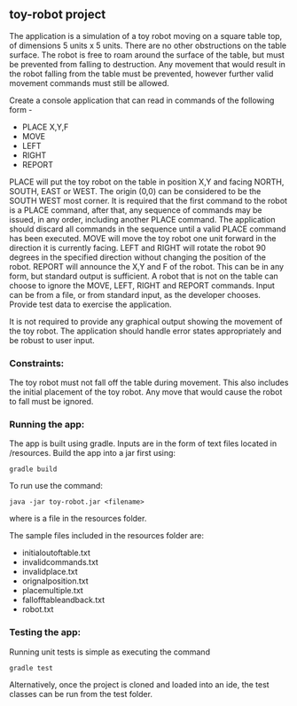 ## toy-robot project

The application is a simulation of a toy robot moving on a square table top, of dimensions 5 units x 5 units. There are no
other obstructions on the table surface. The robot is free to roam around the surface of the table, but must be prevented
from falling to destruction. Any movement that would result in the robot falling from the table must be prevented,
however further valid movement commands must still be allowed.

Create a console application that can read in commands of the following form -
* PLACE X,Y,F
* MOVE
* LEFT
* RIGHT
* REPORT

PLACE will put the toy robot on the table in position X,Y and facing NORTH, SOUTH, EAST or WEST. The origin (0,0)
can be considered to be the SOUTH WEST most corner. It is required that the first command to the robot is a PLACE
command, after that, any sequence of commands may be issued, in any order, including another PLACE command. The
application should discard all commands in the sequence until a valid PLACE command has been executed.
MOVE will move the toy robot one unit forward in the direction it is currently facing.
LEFT and RIGHT will rotate the robot 90 degrees in the specified direction without changing the position of the robot.
REPORT will announce the X,Y and F of the robot. This can be in any form, but standard output is sufficient.
A robot that is not on the table can choose to ignore the MOVE, LEFT, RIGHT and REPORT commands.
Input can be from a file, or from standard input, as the developer chooses.
Provide test data to exercise the application.

It is not required to provide any graphical output showing the movement of the toy robot.
The application should handle error states appropriately and be robust to user input.

### Constraints:
The toy robot must not fall off the table during movement. This also includes the initial placement of the toy robot. Any
move that would cause the robot to fall must be ignored.

### Running the app:
The app is built using gradle. Inputs are in the form of text files located in /resources.
Build the app into a jar first using:

`gradle build`

To run use the command:

`java -jar toy-robot.jar <filename>`

where <filename> is a file in the resources folder.

The sample files included in the resources folder are:

* initialoutoftable.txt
* invalidcommands.txt
* invalidplace.txt
* orignalposition.txt
* placemultiple.txt
* fallofftableandback.txt
* robot.txt

### Testing the app:
Running unit tests is simple as executing the command

`gradle test`

Alternatively, once the project is cloned and loaded into an ide, the test classes can be run from the test folder.

